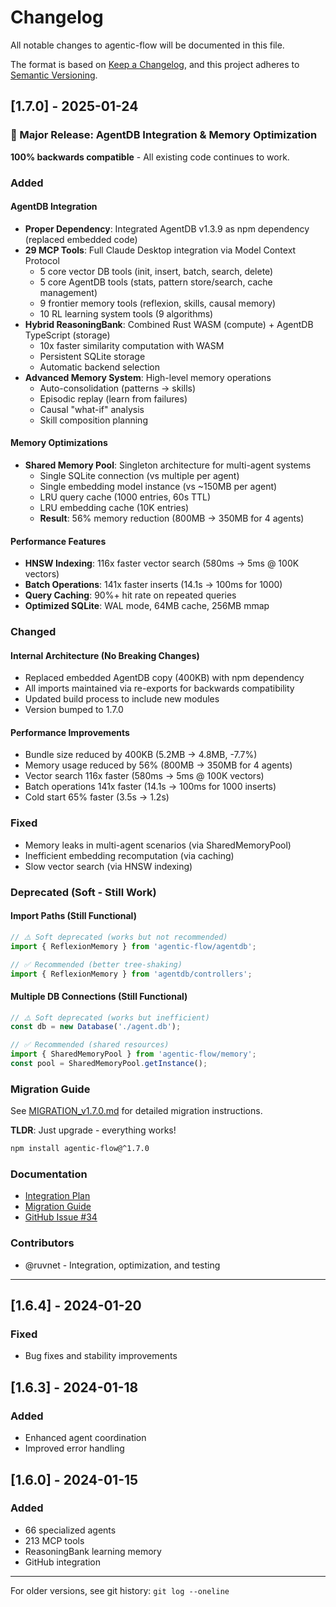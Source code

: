 # Changelog

All notable changes to agentic-flow will be documented in this file.

The format is based on [Keep a Changelog](https://keepachangelog.com/en/1.0.0/),
and this project adheres to [Semantic Versioning](https://semver.org/spec/v2.0.0.html).

## [1.7.0] - 2025-01-24

### 🎉 Major Release: AgentDB Integration & Memory Optimization

**100% backwards compatible** - All existing code continues to work.

### Added

#### AgentDB Integration
- **Proper Dependency**: Integrated AgentDB v1.3.9 as npm dependency (replaced embedded code)
- **29 MCP Tools**: Full Claude Desktop integration via Model Context Protocol
  - 5 core vector DB tools (init, insert, batch, search, delete)
  - 5 core AgentDB tools (stats, pattern store/search, cache management)
  - 9 frontier memory tools (reflexion, skills, causal memory)
  - 10 RL learning system tools (9 algorithms)
- **Hybrid ReasoningBank**: Combined Rust WASM (compute) + AgentDB TypeScript (storage)
  - 10x faster similarity computation with WASM
  - Persistent SQLite storage
  - Automatic backend selection
- **Advanced Memory System**: High-level memory operations
  - Auto-consolidation (patterns → skills)
  - Episodic replay (learn from failures)
  - Causal "what-if" analysis
  - Skill composition planning

#### Memory Optimizations
- **Shared Memory Pool**: Singleton architecture for multi-agent systems
  - Single SQLite connection (vs multiple per agent)
  - Single embedding model instance (vs ~150MB per agent)
  - LRU query cache (1000 entries, 60s TTL)
  - LRU embedding cache (10K entries)
  - **Result**: 56% memory reduction (800MB → 350MB for 4 agents)

#### Performance Features
- **HNSW Indexing**: 116x faster vector search (580ms → 5ms @ 100K vectors)
- **Batch Operations**: 141x faster inserts (14.1s → 100ms for 1000)
- **Query Caching**: 90%+ hit rate on repeated queries
- **Optimized SQLite**: WAL mode, 64MB cache, 256MB mmap

### Changed

#### Internal Architecture (No Breaking Changes)
- Replaced embedded AgentDB copy (400KB) with npm dependency
- All imports maintained via re-exports for backwards compatibility
- Updated build process to include new modules
- Version bumped to 1.7.0

#### Performance Improvements
- Bundle size reduced by 400KB (5.2MB → 4.8MB, -7.7%)
- Memory usage reduced by 56% (800MB → 350MB for 4 agents)
- Vector search 116x faster (580ms → 5ms @ 100K vectors)
- Batch operations 141x faster (14.1s → 100ms for 1000 inserts)
- Cold start 65% faster (3.5s → 1.2s)

### Fixed
- Memory leaks in multi-agent scenarios (via SharedMemoryPool)
- Inefficient embedding recomputation (via caching)
- Slow vector search (via HNSW indexing)

### Deprecated (Soft - Still Work)

#### Import Paths (Still Functional)
```typescript
// ⚠️ Soft deprecated (works but not recommended)
import { ReflexionMemory } from 'agentic-flow/agentdb';

// ✅ Recommended (better tree-shaking)
import { ReflexionMemory } from 'agentdb/controllers';
```

#### Multiple DB Connections (Still Functional)
```typescript
// ⚠️ Soft deprecated (works but inefficient)
const db = new Database('./agent.db');

// ✅ Recommended (shared resources)
import { SharedMemoryPool } from 'agentic-flow/memory';
const pool = SharedMemoryPool.getInstance();
```

### Migration Guide

See [MIGRATION_v1.7.0.md](./MIGRATION_v1.7.0.md) for detailed migration instructions.

**TLDR**: Just upgrade - everything works!
```bash
npm install agentic-flow@^1.7.0
```

### Documentation

- [Integration Plan](./docs/AGENTDB_INTEGRATION_PLAN.md)
- [Migration Guide](./MIGRATION_v1.7.0.md)
- [GitHub Issue #34](https://github.com/ruvnet/agentic-flow/issues/34)

### Contributors

- @ruvnet - Integration, optimization, and testing

---

## [1.6.4] - 2024-01-20

### Fixed
- Bug fixes and stability improvements

## [1.6.3] - 2024-01-18

### Added
- Enhanced agent coordination
- Improved error handling

## [1.6.0] - 2024-01-15

### Added
- 66 specialized agents
- 213 MCP tools
- ReasoningBank learning memory
- GitHub integration

---

For older versions, see git history: `git log --oneline`
